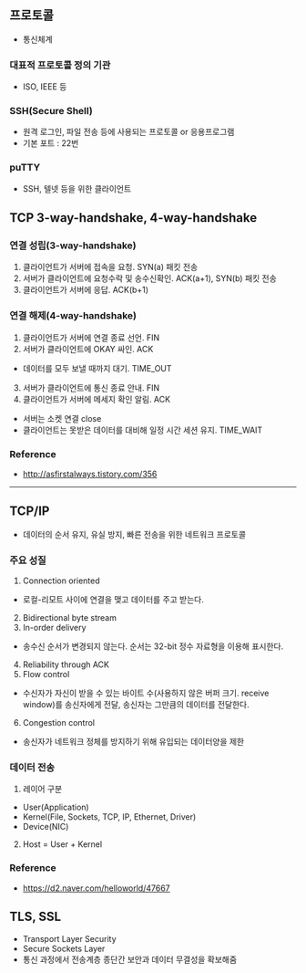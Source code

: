 ## 프로토콜
* 통신체계
### 대표적 프로토콜 정의 기관
* ISO, IEEE 등

### SSH(Secure Shell)
* 원격 로그인, 파일 전송 등에 사용되는 프로토콜 or 응용프로그램
* 기본 포트 : 22번

### puTTY
* SSH, 텔넷 등을 위한 클라이언트

## TCP 3-way-handshake, 4-way-handshake
### 연결 성립(3-way-handshake)
1. 클라이언트가 서버에 접속을 요청. SYN(a) 패킷 전송
2. 서버가 클라이언트에 요청수락 및 송수신확인. ACK(a+1), SYN(b) 패킷 전송
3. 클라이언트가 서버에 응답. ACK(b+1)

### 연결 해제(4-way-handshake)
1. 클라이언트가 서버에 연결 종료 선언. FIN
2. 서버가 클라이언트에 OKAY 싸인. ACK
* 데이터를 모두 보낼 때까지 대기. TIME_OUT
3. 서버가 클라이언트에 통신 종료 안내. FIN
4. 클라이언트가 서버에 메세지 확인 알림. ACK
* 서버는 소켓 연결 close
* 클라이언트는 못받은 데이터를 대비해 일정 시간 세션 유지. TIME_WAIT

### Reference
* http://asfirstalways.tistory.com/356

***

## TCP/IP
* 데이터의 순서 유지, 유실 방지, 빠른 전송을 위한 네트워크 프로토콜
### 주요 성질
1. Connection oriented
* 로컬-리모트 사이에 연결을 맺고 데이터를 주고 받는다.
2. Bidirectional byte stream
3. In-order delivery
* 송수신 순서가 변경되지 않는다. 순서는 32-bit 정수 자료형을 이용해 표시한다.
4. Reliability through ACK
5. Flow control
* 수신자가 자신이 받을 수 있는 바이트 수(사용하지 않은 버퍼 크기. receive window)를 송신자에게 전달, 
송신자는 그만큼의 데이터를 전달한다.
6. Congestion control
* 송신자가 네트워크 정체를 방지하기 위해 유입되는 데이터양을 제한

### 데이터 전송
1. 레이어 구분
* User(Application)
* Kernel(File, Sockets, TCP, IP, Ethernet, Driver)
* Device(NIC)

2. Host = User + Kernel

### Reference
* https://d2.naver.com/helloworld/47667

## TLS, SSL
* Transport Layer Security
* Secure Sockets Layer
* 통신 과정에서 전송계층 종단간 보안과 데이터 무결성을 확보해줌
